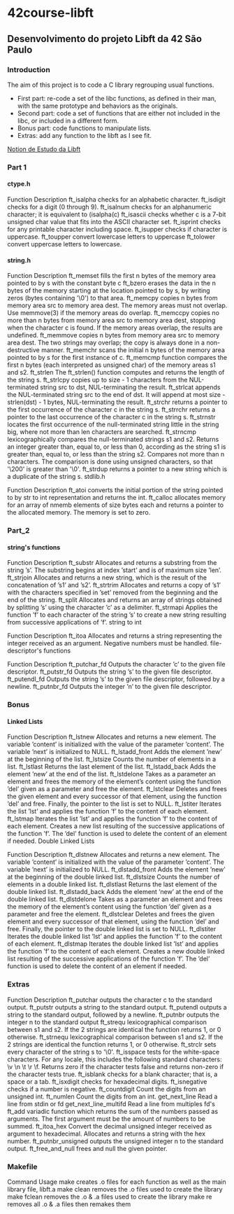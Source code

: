 # 42course-libft

## Desenvolvimento do projeto Libft da 42 São Paulo

### Introduction
The aim of this project is to code a C library regrouping usual functions.

- First part: re-code a set of the libc functions, as defined in their man, with the same prototype and behaviors as the originals.
- Second part: code a set of functions that are either not included in the libc, or included in a different form.
- Bonus part: code functions to manipulate lists.
- Extras: add any function to the libft as I see fit.

[Notion de Estudo da Libft](https://soraianovaes.notion.site/Libft-5630a25909e9468cb688d83523fbfb96)

### Part 1

#### ctype.h

Function	Description
ft_isalpha	checks for an alphabetic character.
ft_isdigit	checks for a digit (0 through 9).
ft_isalnum	checks for an alphanumeric character; it is equivalent to (isalpha(c)
ft_isascii	checks whether c is a 7-bit unsigned char value that fits into the ASCII character set.
ft_isprint	checks for any printable character including space.
ft_isupper	checks if character is uppercase.
ft_toupper	convert lowercase letters to uppercase
ft_tolower	convert uppercase letters to lowercase.

#### string.h

Function	Description
ft_memset	fills the first n bytes of the memory area pointed to by s with the constant byte c
ft_bzero	erases the data in the n bytes of the memory starting at the location pointed to by s, by writing zeros (bytes containing '\0') to that area.
ft_memcpy	copies n bytes from memory area src to memory area dest. The memory areas must not overlap. Use memmove(3) if the memory areas do overlap.
ft_memccpy	copies no more than n bytes from memory area src to memory area dest, stopping when the character c is found. If the memory areas overlap, the results are undefined.
ft_memmove	copies n bytes from memory area src to memory area dest. The two strings may overlap; the copy is always done in a non-destructive manner.
ft_memchr	scans the initial n bytes of the memory area pointed to by s for the first instance of c.
ft_memcmp	function compares the first n bytes (each interpreted as unsigned char) of the memory areas s1 and s2.
ft_strlen	The ft_strlen() function computes and returns the length of the string s.
ft_strlcpy	copies up to size - 1 characters from the NUL-terminated string src to dst, NUL-terminating the result.
ft_strlcat	appends the NUL-terminated string src to the end of dst. It will append at most size - strlen(dst) - 1 bytes, NUL-terminating the result.
ft_strchr	returns a pointer to the first occurrence of the character c in the string s.
ft_strrchr	returns a pointer to the last occurrence of the character c in the string s.
ft_strnstr	locates the first occurrence of the null-terminated string little in the string big, where not more than len characters are searched.
ft_strncmp	lexicographically compares the null-terminated strings s1 and s2. Returns an integer greater than, equal to, or less than 0, according as the string s1 is greater than, equal to, or less than the string s2. Compares not more than n characters. The comparison is done using unsigned characters, so that '\200' is greater than '\0'.
ft_strdup	returns a pointer to a new string which is a duplicate of the string s.
stdlib.h

Function	Description
ft_atoi	converts the initial portion of the string pointed to by str to int representation and returns the int.
ft_calloc	allocates memory for an array of nmemb elements of size bytes each and returns a pointer to the allocated memory. The memory is set to zero.


### Part_2

#### string's functions

Function	Description
ft_substr	Allocates and returns a substring from the string ’s’. The substring begins at index ’start’ and is of maximum size ’len’.
ft_strjoin	Allocates and returns a new string, which is the result of the concatenation of ’s1’ and ’s2’.
ft_strtrim	Allocates and returns a copy of ’s1’ with the characters specified in ’set’ removed from the beginning and the end of the string.
ft_split	Allocates and returns an array of strings obtained by splitting ’s’ using the character ’c’ as a delimiter.
ft_strmapi	Applies the function ’f’ to each character of the string ’s’ to create a new string resulting from successive applications of ’f’.
string to int

Function	Description
ft_itoa	Allocates and returns a string representing the integer received as an argument. Negative numbers must be handled.
file-descriptor's functions

Function	Description
ft_putchar_fd	Outputs the character ’c’ to the given file descriptor.
ft_putstr_fd	Outputs the string ’s’ to the given file descriptor.
ft_putendl_fd	Outputs the string ’s’ to the given file descriptor, followed by a newline.
ft_putnbr_fd	Outputs the integer ’n’ to the given file descriptor.


### Bonus

#### Linked Lists

Function	Description
ft_lstnew	Allocates and returns a new element. The variable ’content’ is initialized with the value of the parameter ’content’. The variable ’next’ is initialized to NULL.
ft_lstadd_front	Adds the element ’new’ at the beginning of the list.
ft_lstsize	Counts the number of elements in a list.
ft_lstlast	Returns the last element of the list.
ft_lstadd_back	Adds the element ’new’ at the end of the list.
ft_lstdelone	Takes as a parameter an element and frees the memory of the element’s content using the function ’del’ given as a parameter and free the element.
ft_lstclear	Deletes and frees the given element and every successor of that element, using the function ’del’ and free. Finally, the pointer to the list is set to NULL.
ft_lstiter	Iterates the list ’lst’ and applies the function ’f’ to the content of each element.
ft_lstmap	Iterates the list ’lst’ and applies the function ’f’ to the content of each element. Creates a new list resulting of the successive applications of the function ’f’. The ’del’ function is used to delete the content of an element if needed.
Double Linked Lists

Function	Description
ft_dlstnew	Allocates and returns a new element. The variable ’content’ is initialized with the value of the parameter ’content’. The variable ’next’ is initialized to NULL.
ft_dlstadd_front	Adds the element ’new’ at the beginning of the double linked list.
ft_dlstsize	Counts the number of elements in a double linked list.
ft_dlstlast	Returns the last element of the double linked list.
ft_dlstadd_back	Adds the element ’new’ at the end of the double linked list.
ft_dlstdelone	Takes as a parameter an element and frees the memory of the element’s content using the function ’del’ given as a parameter and free the element.
ft_dlstclear	Deletes and frees the given element and every successor of that element, using the function ’del’ and free. Finally, the pointer to the double linked list is set to NULL.
ft_dlstiter	Iterates the double linked list ’lst’ and applies the function ’f’ to the content of each element.
ft_dlstmap	Iterates the double linked list ’lst’ and applies the function ’f’ to the content of each element. Creates a new double linked list resulting of the successive applications of the function ’f’. The ’del’ function is used to delete the content of an element if needed.

### Extras

Function	Description
ft_putchar	outputs the character c to the standard output.
ft_putstr	outputs a string to the standard output.
ft_putendl	outputs a string to the standard output, followed by a newline.
ft_putnbr	outputs the integer n to the standard output
ft_strequ	lexicographical comparison between s1 and s2. If the 2 strings are identical the function returns 1, or 0 otherwise.
ft_strnequ	lexicographical comparison between s1 and s2. If the 2 strings are identical the function returns 1, or 0 otherwise.
ft_strclr	sets every character of the string s to '\0'.
ft_isspace	tests for the white-space characters. For any locale, this includes the following standard characters: \v \n \t \r \f. Returns zero if the character tests false and returns non-zero if the character tests true.
ft_isblank	checks for a blank character; that is, a space or a tab.
ft_isxdigit	checks for hexadecimal digits.
ft_isnegative	checks if a number is negative.
ft_countdigit	Count the digits from an unsigned int.
ft_numlen	Count the digits from an int.
get_next_line	Read a line from stdin or fd
get_next_line_multifd	Read a line from multiples fd's
ft_add	variadic function which returns the sum of the numbers passed as arguments. The first argument must be the amount of numbers to be summed.
ft_itoa_hex	Convert the decimal unsigned integer received as argument to hexadecimal. Allocates and returns a string with the hex number.
ft_putnbr_unsigned	outputs the unsigned integer n to the standard output.
ft_free_and_null	frees and null the given pointer.

### Makefile

Command	Usage
make	creates .o files for each function as well as the main library file, libft.a
make clean	removes the .o files used to create the library
make fclean	removes the .o & .a files used to create the library
make re	removes all .o & .a files then remakes them
